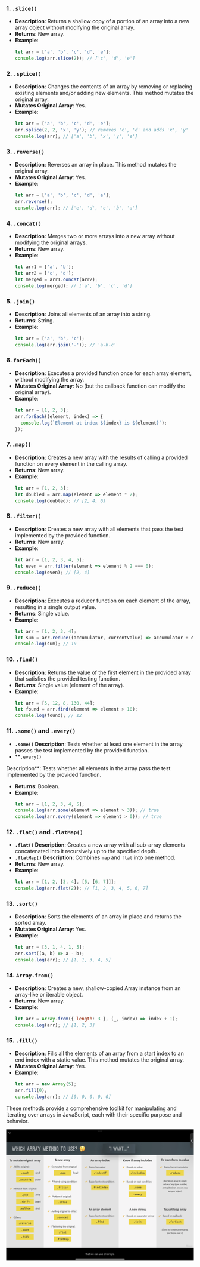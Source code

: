 ### 1. `.slice()`

- **Description**: Returns a shallow copy of a portion of an array into a new array object without modifying the
  original array.
- **Returns**: New array.
- **Example**:
  ```javascript
  let arr = ['a', 'b', 'c', 'd', 'e'];
  console.log(arr.slice(2)); // ['c', 'd', 'e']
  ```

### 2. `.splice()`

- **Description**: Changes the contents of an array by removing or replacing existing elements and/or adding new
  elements. This method mutates the original array.
- **Mutates Original Array**: Yes.
- **Example**:
  ```javascript
  let arr = ['a', 'b', 'c', 'd', 'e'];
  arr.splice(2, 2, 'x', 'y'); // removes 'c', 'd' and adds 'x', 'y'
  console.log(arr); // ['a', 'b', 'x', 'y', 'e']
  ```

### 3. `.reverse()`

- **Description**: Reverses an array in place. This method mutates the original array.
- **Mutates Original Array**: Yes.
- **Example**:
  ```javascript
  let arr = ['a', 'b', 'c', 'd', 'e'];
  arr.reverse();
  console.log(arr); // ['e', 'd', 'c', 'b', 'a']
  ```

### 4. `.concat()`

- **Description**: Merges two or more arrays into a new array without modifying the original arrays.
- **Returns**: New array.
- **Example**:
  ```javascript
  let arr1 = ['a', 'b'];
  let arr2 = ['c', 'd'];
  let merged = arr1.concat(arr2);
  console.log(merged); // ['a', 'b', 'c', 'd']
  ```

### 5. `.join()`

- **Description**: Joins all elements of an array into a string.
- **Returns**: String.
- **Example**:
  ```javascript
  let arr = ['a', 'b', 'c'];
  console.log(arr.join('-')); // 'a-b-c'
  ```

### 6. `forEach()`

- **Description**: Executes a provided function once for each array element, without modifying the array.
- **Mutates Original Array**: No (but the callback function can modify the original array).
- **Example**:
  ```javascript
  let arr = [1, 2, 3];
  arr.forEach((element, index) => {
    console.log(`Element at index ${index} is ${element}`);
  });
  ```

### 7. `.map()`

- **Description**: Creates a new array with the results of calling a provided function on every element in the calling
  array.
- **Returns**: New array.
- **Example**:
  ```javascript
  let arr = [1, 2, 3];
  let doubled = arr.map(element => element * 2);
  console.log(doubled); // [2, 4, 6]
  ```

### 8. `.filter()`

- **Description**: Creates a new array with all elements that pass the test implemented by the provided function.
- **Returns**: New array.
- **Example**:
  ```javascript
  let arr = [1, 2, 3, 4, 5];
  let even = arr.filter(element => element % 2 === 0);
  console.log(even); // [2, 4]
  ```

### 9. `.reduce()`

- **Description**: Executes a reducer function on each element of the array, resulting in a single output value.
- **Returns**: Single value.
- **Example**:
  ```javascript
  let arr = [1, 2, 3, 4];
  let sum = arr.reduce((accumulator, currentValue) => accumulator + currentValue, 0);
  console.log(sum); // 10
  ```

### 10. `.find()`

- **Description**: Returns the value of the first element in the provided array that satisfies the provided testing
  function.
- **Returns**: Single value (element of the array).
- **Example**:
  ```javascript
  let arr = [5, 12, 8, 130, 44];
  let found = arr.find(element => element > 10);
  console.log(found); // 12
  ```

### 11. `.some()` and `.every()`

- **`.some()` Description**: Tests whether at least one element in the array passes the test implemented by the provided
  function.
- **`.every()`

Description**: Tests whether all elements in the array pass the test implemented by the provided function.

- **Returns**: Boolean.
- **Example**:
  ```javascript
  let arr = [1, 2, 3, 4, 5];
  console.log(arr.some(element => element > 3)); // true
  console.log(arr.every(element => element > 0)); // true
  ```

### 12. `.flat()` and `.flatMap()`

- **`.flat()` Description**: Creates a new array with all sub-array elements concatenated into it recursively up to the
  specified depth.
- **`.flatMap()` Description**: Combines `map` and `flat` into one method.
- **Returns**: New array.
- **Example**:
  ```javascript
  let arr = [1, 2, [3, 4], [5, [6, 7]]];
  console.log(arr.flat(2)); // [1, 2, 3, 4, 5, 6, 7]
  ```

### 13. `.sort()`

- **Description**: Sorts the elements of an array in place and returns the sorted array.
- **Mutates Original Array**: Yes.
- **Example**:
  ```javascript
  let arr = [3, 1, 4, 1, 5];
  arr.sort((a, b) => a - b);
  console.log(arr); // [1, 1, 3, 4, 5]
  ```

### 14. `Array.from()`

- **Description**: Creates a new, shallow-copied Array instance from an array-like or iterable object.
- **Returns**: New array.
- **Example**:
  ```javascript
  let arr = Array.from({ length: 3 }, (_, index) => index + 1);
  console.log(arr); // [1, 2, 3]
  ```

### 15. `.fill()`

- **Description**: Fills all the elements of an array from a start index to an end index with a static value. This
  method mutates the original array.
- **Mutates Original Array**: Yes.
- **Example**:
  ```javascript
  let arr = new Array(5);
  arr.fill(0);
  console.log(arr); // [0, 0, 0, 0, 0]
  ```

These methods provide a comprehensive toolkit for manipulating and iterating over arrays in JavaScript, each with their
specific purpose and behavior.

![summary](./assets/summary.png)